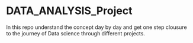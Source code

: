 # DATA_ANALYSIS_Project
In this repo understand the concept day by day and get one step clousure to the journey of Data science through different projects. 
